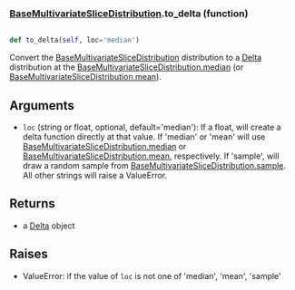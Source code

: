 ### [BaseMultivariateSliceDistribution](BaseMultivariateSliceDistribution.md).to_delta (function)


```py

def to_delta(self, loc='median')

```



Convert the [BaseMultivariateSliceDistribution](BaseMultivariateSliceDistribution.md) distribution to a [Delta](Delta.md) distribution at the
[BaseMultivariateSliceDistribution.median](BaseMultivariateSliceDistribution.median.md) (or [BaseMultivariateSliceDistribution.mean](BaseMultivariateSliceDistribution.mean.md)).

Arguments
------------
* `loc` (string or float, optional, default='median'):  If a float,
    will create a delta function directly at that value.  If 'median' or
    'mean' will use [BaseMultivariateSliceDistribution.median](BaseMultivariateSliceDistribution.median.md) or [BaseMultivariateSliceDistribution.mean](BaseMultivariateSliceDistribution.mean.md), respectively.
    If 'sample', will draw a random sample from [BaseMultivariateSliceDistribution.sample](BaseMultivariateSliceDistribution.sample.md).
    All other strings will raise a ValueError.

Returns
-----------
* a [Delta](Delta.md) object

Raises
----------
* ValueError: if the value of `loc` is not one of 'median', 'mean', 'sample'

